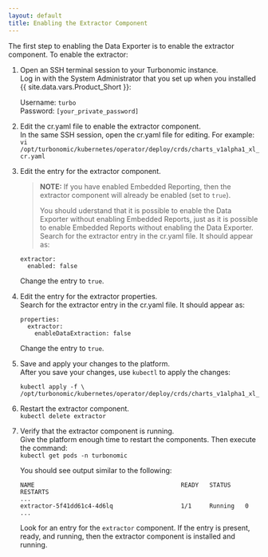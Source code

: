 ```yaml
---
layout: default
title: Enabling the Extractor Component
---
```


The first step to enabling the Data Exporter is to enable the extractor component. To enable the extractor:

1. Open an SSH terminal session to your Turbonomic instance.  
   Log in with the System Administrator that you set up when you installed {{ site.data.vars.Product_Short }}:

    Username: `turbo`  
    Password: `[your_private_password]`

2. Edit the cr.yaml file to enable the extractor component.  
   In the same SSH session, open the cr.yaml file for editing. For example:  
   `vi /opt/turbonomic/kubernetes/operator/deploy/crds/charts_v1alpha1_xl_cr.yaml`
   
3. Edit the entry for the extractor component.
   
    > **NOTE:** If you have enabled Embedded Reporting, then the extractor component will 
    > already be enabled (set to `true`). 
    > 
    > You should uderstand that it is possible to enable the Data Exporter without enabling 
    > Embedded Reports, just as it is possible to enable Embedded Reports without enabling 
    > the Data Exporter.  
    Search for the extractor entry in the cr.yaml file. It should appear as:  
    ```
    extractor:
      enabled: false
    ```  
    Change the entry to `true`.
4. Edit the entry for the extractor properties.  
   Search for the extractor entry in the cr.yaml file. It should appear as:  
    ```
    properties:
      extractor:
        enableDataExtraction: false
    ```    
    Change the entry to `true`.
5. Save and apply your changes to the platform.  
   After you save your changes, use `kubectl` to apply the changes:  
   ```
   kubectl apply -f \
   /opt/turbonomic/kubernetes/operator/deploy/crds/charts_v1alpha1_xl_cr.yaml  
   ```

6. Restart the extractor component.     
   `kubectl delete extractor`  
      
7. Verify that the extractor component is running.  
   Give the platform enough time to restart the components. Then execute the command:  
   `kubectl get pods -n turbonomic`  
   
   You should see output similar to the following:  
   ```
   NAME                                         READY   STATUS    RESTARTS 
   ...
   extractor-5f41dd61c4-4d6lq                   1/1     Running   0   
   ...
   ```  
   Look for an entry for the `extractor` component. If the entry is present, ready, and running, then the 
   extractor component is installed and running.
   




